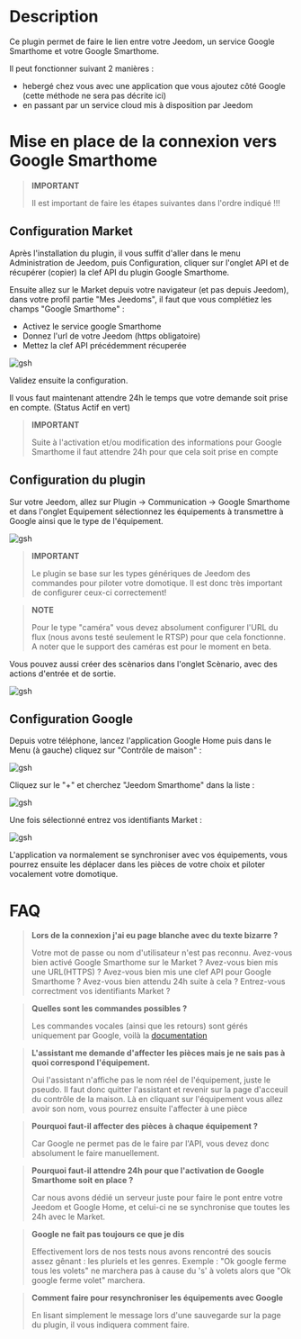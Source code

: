 # Description

Ce plugin permet de faire le lien entre votre Jeedom, un service Google Smarthome et votre Google Smarthome.

Il peut fonctionner suivant 2 manières : 

- hebergé chez vous avec une application que vous ajoutez côté Google (cette méthode ne sera pas décrite ici)
- en passant par un service cloud mis à disposition par Jeedom

# Mise en place de la connexion vers Google Smarthome

> **IMPORTANT**
>
> Il est important de faire les étapes suivantes dans l'ordre indiqué !!!

## Configuration Market

Après l'installation du plugin, il vous suffit d'aller dans le menu Administration de Jeedom, puis Configuration, cliquer sur l'onglet API et de récupérer (copier) la clef API du plugin Google Smarthome.

Ensuite allez sur le Market depuis votre navigateur (et pas depuis Jeedom), dans votre profil partie "Mes Jeedoms", il faut que vous complétiez les champs "Google Smarthome" : 

- Activez le service google Smarthome
- Donnez l'url de votre Jeedom (https obligatoire)
- Mettez la clef API précédemment récuperée

![gsh](../images/gsh1.png)

Validez ensuite la configuration. 

Il vous faut maintenant attendre 24h le temps que votre demande soit prise en compte. (Status Actif en vert)

> **IMPORTANT**
>
> Suite à l'activation et/ou modification des informations pour Google Smarthome il faut attendre 24h pour que cela soit prise en compte

## Configuration du plugin

Sur votre Jeedom, allez sur Plugin -> Communication -> Google Smarthome et dans l'onglet Equipement sélectionnez les équipements à transmettre à Google ainsi que le type de l'équipement.

![gsh](../images/gsh2.png)

> **IMPORTANT**
>
> Le plugin se base sur les types génériques de Jeedom des commandes pour piloter votre domotique. Il est donc très important de configurer ceux-ci correctement!

> **NOTE**
>
> Pour le type "caméra" vous devez absolument configurer l'URL du flux (nous avons testé seulement le RTSP) pour que cela fonctionne.
> A noter que le support des caméras est pour le moment en beta.

Vous pouvez aussi créer des scènarios dans l'onglet Scènario, avec des actions d'entrée et de sortie.

![gsh](../images/gsh3.png)

## Configuration Google

Depuis votre téléphone, lancez l'application Google Home puis dans le Menu (à gauche) cliquez sur "Contrôle de maison" :

![gsh](../images/gsh4.png)

Cliquez sur le "+" et cherchez "Jeedom Smarthome" dans la liste :

![gsh](../images/gsh5.png)

Une fois sélectionné entrez vos identifiants Market :

![gsh](../images/gsh6.png)

L'application va normalement se synchroniser avec vos équipements, vous pourrez ensuite les déplacer dans les pièces de votre choix et piloter vocalement votre domotique.

# FAQ

>**Lors de la connexion j'ai eu page blanche avec du texte bizarre ?**
>
>Votre mot de passe ou nom d'utilisateur n'est pas reconnu. Avez-vous bien activé Google Smarthome sur le Market ? Avez-vous bien mis une URL(HTTPS) ? Avez-vous bien mis une clef API pour Google Smarthome ? Avez-vous bien attendu 24h suite à cela ? Entrez-vous correctment vos identifiants Market ?

>**Quelles sont les commandes possibles ?**
>
>Les commandes vocales (ainsi que les retours) sont gérés uniquement par Google, voilà la [documentation](https://support.google.com/googlehome/answer/7073578?hl=fr)

>**L'assistant me demande d'affecter les pièces mais je ne sais pas à quoi correspond l'équipement.**
>
>Oui l'assistant n'affiche pas le nom réel de l'équipement, juste le pseudo. Il faut donc quitter l'assistant et revenir sur la page d'acceuil du contrôle de la maison. Là en cliquant sur l'équipement vous allez avoir son nom, vous pourrez ensuite l'affecter à une pièce

>**Pourquoi faut-il affecter des pièces à chaque équipement ?**
>
>Car Google ne permet pas de le faire par l'API, vous devez donc absolument le faire manuellement.

>**Pourquoi faut-il attendre 24h pour que l'activation de Google Smarthome soit en place ?**
>
>Car nous avons dédié un serveur juste pour faire le pont entre votre Jeedom et Google Home, et celui-ci ne se synchronise que toutes les 24h avec le Market.

>**Google ne fait pas toujours ce que je dis**
>
> Effectivement lors de nos tests nous avons rencontré des soucis assez gênant : les pluriels et les genres.
> Exemple : "Ok google ferme tous les volets" ne marchera pas à cause du 's' à volets alors que "Ok google ferme volet" marchera.

>**Comment faire pour resynchroniser les équipements avec Google**
>
> En lisant simplement le message lors d'une sauvegarde sur la page du plugin, il vous indiquera comment faire.
